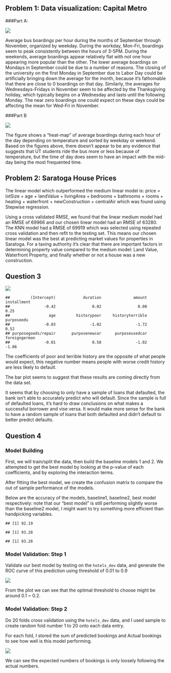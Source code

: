## Problem 1: Data visualization: Capital Metro

###Part A:

![](Blake_Jayme_Ex2_files/figure-markdown_strict/1A-1.png)

Average bus boardings per hour during the months of September through
November, organized by weekday. During the workday, Mon-Fri, boardings
seem to peak consistently between the hours of 3-5PM. During the
weekends, average boardings appear relatively flat with not one hour
appearing more popular than the other. The lower average boardings on
Mondays in September could be due to a number of reasons. The closing of
the university on the first Monday in September due to Labor Day could
be artificially bringing down the average for the month, because it’s
fathomable that there are close to 0 boardings on that day. Similarly,
the averages for Wednesdays-Fridays in November seem to be affected by
the Thanksgiving holiday, which typically begins on a Wednesday and
lasts until the following Monday. The near zero boardings one could
expect on these days could be affecting the mean for Wed-Fri in
November.

###Part B

![](Blake_Jayme_Ex2_files/figure-markdown_strict/1B-1.png)

The figure shows a “heat-map” of average boardings during each hour of
the day depending on temperature and sorted by weekday or weekend. Based
on the figures above, there doesn’t appear to be any evidence that
suggests that UT students ride the bus more or less because of
temperature, but the time of day does seem to have an impact with the
mid-day being the most frequented time.

## Problem 2: Saratoga House Prices

The linear model which outperformed the medium linear model is: price =
lotSize + age + landValue + livingArea + bedrooms + bathrooms + rooms +
heating + waterfront + newConstruction + centralAir which was found
using Stepwise regression.

Using a cross validated RMSE, we found that the linear medium model had
an RMSE of 69966 and our chosen linear model had an RMSE of 63280. The
KNN model had a RMSE of 69919 which was selected using repeated cross
validation and then refit to the testing set. This means our chosen
linear model was the best at predicting market values for properties in
Saratoga. For a taxing authority it’s clear that there are important
factors in determining property value compared to the medium model: Land
Value, Waterfront Property, and finally whether or not a house was a new
construction.

## Question 3

![](Blake_Jayme_Ex2_files/figure-markdown_strict/Q3-1.png)

    ##         (Intercept)            duration              amount         installment 
    ##               -0.42                0.02                0.00                0.25 
    ##                 age         historypoor     historyterrible          purposeedu 
    ##               -0.03               -1.02               -1.72                0.52 
    ## purposegoods/repair       purposenewcar      purposeusedcar       foreigngerman 
    ##               -0.01                0.58               -1.02               -1.06

The coefficients of poor and terrible history are the opposite of what
people would expect, this negative number means people with worse credit
history are less likely to default.

The bar plot seems to suggest that these results are coming directly
from the data set.

It seems that by choosing to only have a sample of loans that defaulted,
the bank isn’t able to accurately predict who will default. Since the
sample is full of defaulted loans, it’s hard to draw conclusions on what
makes a successful borrower and vise versa. It would make more sense for
the bank to have a random sample of loans that both defaulted and didn’t
default to better predict defaults.

## Question 4

### Model Building

First, we will train/split the data, then build the baseline models 1
and 2. We attempted to get the best model by looking at the p-value of
each coefficients, and by exploring the interaction terms.


After fitting the best model, we create the confusion matrix to compare
the out of sample performance of the models.

Below are the accuracy of the models, baseline1, baseline2, best model
respectively: note that our “best model” is still performing slightly
worse than the baseline2 model, I might want to try something more
efficient than handpicking variables.

    ## [1] 92.19

    ## [1] 93.28

    ## [1] 93.28

### Model Validation: Step 1

Validate our best model by testing on the `hotels_dev` data, and
generate the ROC curve of this prediction using threshold of 0.01 to 0.9

![](Blake_Jayme_Ex2_files/figure-markdown_strict/Model%20Validation:%20Step%201-1.png)

From the plot we can see that the optimal threshold to choose might be
around 0.1 ~ 0.2.

### Model Validation: Step 2

Do 20 folds cross validation using the `hotels_dev` data, and I used
sample to create random fold number 1 to 20 onto each data entry.

For each fold, I stored the sum of predicted bookings and Actual
bookings to see how well is this model performing.

![](Blake_Jayme_Ex2_files/figure-markdown_strict/Model%20Validation:%20Step%202-1.png)

We can see the expected numbers of bookings is only loosely following
the actual numbers.
